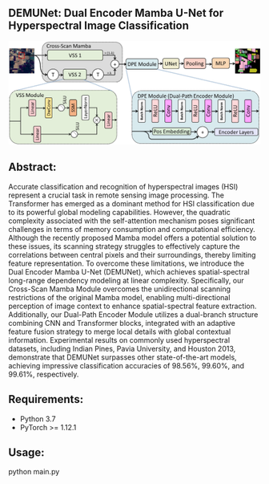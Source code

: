 ## DEMUNet:  Dual Encoder Mamba U-Net for Hyperspectral Image Classification

![diagram](diagram.jpg)

## Abstract:

Accurate classification and recognition of hyperspectral images (HSI) represent a crucial task in remote sensing image processing. The Transformer has emerged as a dominant method for HSI classification due to its powerful global modeling capabilities. However, the quadratic complexity associated with the self-attention mechanism poses significant challenges in terms of memory consumption and computational efficiency. Although the recently proposed Mamba model offers a potential solution to these issues, its scanning strategy struggles to effectively capture the correlations between central pixels and their surroundings, thereby limiting feature representation. To overcome these limitations, we introduce the Dual Encoder Mamba U-Net (DEMUNet), which achieves spatial-spectral long-range dependency modeling at linear complexity. Specifically, our Cross-Scan Mamba Module overcomes the unidirectional scanning restrictions of the original Mamba model, enabling multi-directional perception of image context to enhance spatial-spectral feature extraction. Additionally, our Dual-Path Encoder Module utilizes a dual-branch structure combining CNN and Transformer blocks, integrated with an adaptive feature fusion strategy to merge local details with global contextual information. Experimental results on commonly used hyperspectral datasets, including Indian Pines, Pavia University, and Houston 2013, demonstrate that DEMUNet surpasses other state-of-the-art models, achieving impressive classification accuracies of 98.56%, 99.60%, and 99.61%, respectively. 

## Requirements:

- Python 3.7
- PyTorch >= 1.12.1

## Usage:

python main.py

